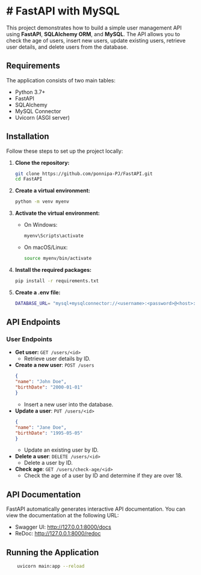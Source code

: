 # # FastAPI with MySQL

This project demonstrates how to build a simple user management API using **FastAPI**, **SQLAlchemy ORM**, and **MySQL**. The API allows you to check the age of users, insert new users, update existing users, retrieve user details, and delete users from the database.


## Requirements

The application consists of two main tables:
- Python 3.7+
- FastAPI
- SQLAlchemy
- MySQL Connector
- Uvicorn (ASGI server)

## Installation

Follow these steps to set up the project locally:

1. **Clone the repository:**

   ```bash
   git clone https://github.com/ponnipa-PJ/FastAPI.git
   cd FastAPI

2. **Create a virtual environment:**
   ```bash
   python -m venv myenv
   ```

3. **Activate the virtual environment:**
   - On Windows:
     ```bash
     myenv\Scripts\activate
     ```

   - On macOS/Linux:
     ```bash
     source myenv/bin/activate
     ```

4. **Install the required packages:**
   ```bash
   pip install -r requirements.txt

6. **Create a .env file:**
   ```bash
   DATABASE_URL= "mysql+mysqlconnector://<username>:<password>@<host>:<port>/<database_name>
   ```
       
## API Endpoints
### User Endpoints ###
- **Get user:** ```GET /users/<id>```
    - Retrieve user details by ID.
- **Create a new user**: ```POST /users```
  ```json
  {
  "name": "John Doe",
  "birthDate": "2000-01-01"
  }
  ```
    - Insert a new user into the database.
- **Update a user**: ```PUT /users/<id>```
  ```json
  {
  "name": "Jane Doe",
  "birthDate": "1995-05-05"
  }
  ```
    - Update an existing user by ID.
- **Delete a user**: ```DELETE /users/<id>```
    - Delete a user by ID.
- **Check age**: ```GET /users/check-age/<id>```
    - Check the age of a user by ID and determine if they are over 18.
   
## API Documentation
FastAPI automatically generates interactive API documentation. You can view the documentation at the following URL:

  - Swagger UI: http://127.0.0.1:8000/docs
  - ReDoc: http://127.0.0.1:8000/redoc

## Running the Application 
```bash
    uvicorn main:app --reload
```